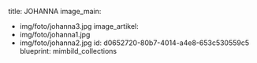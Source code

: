 title: JOHANNA
image_main:
  - img/foto/johanna3.jpg
image_artikel:
  - img/foto/johanna1.jpg
  - img/foto/johanna2.jpg
id: d0652720-80b7-4014-a4e8-653c530559c5
blueprint: mimbild_collections
